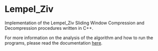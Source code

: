 # Lempel_Ziv

Implementation of the Lempel_Ziv Sliding Window Compression and Decompression procedures written in C++.

For more information on the analysis of the algorithm and how to run the programs, please read the documentation [here](https://github.com/annmai/Lempel_Ziv/blob/master/Documentation%2BAnalysis.pdf).
